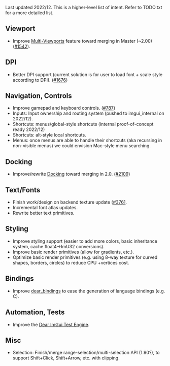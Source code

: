 Last updated 2022/12.
This is a higher-level list of intent. Refer to TODO.txt for a more detailed list.

## Viewport

- Improve [Multi-Viewports](https://github.com/ocornut/imgui/wiki/Multi-Viewports) feature toward merging in Master (~2.00) ([#1542](https://github.com/ocornut/imgui/issues/1542)).

## DPI

- Better DPI support (current solution is for user to load font + scale style according to DPI). ([#1676](https://github.com/ocornut/imgui/issues/1676))

## Navigation, Controls

- Improve gamepad and keyboard controls. ([#787](https://github.com/ocornut/imgui/issues/787))
- Inputs: Input ownership and routing system (pushed to imgui_internal on 2022/12).
- Shortcuts: menus/global-style shortcuts (internal proof-of-concept ready 2022/12)
- Shortcuts: alt-style local shortcuts.
- Menus: once menus are able to handle their shortcuts (aka recursing in non-visible menus) we could envision Mac-style menu searching.

## Docking

- Improve/rewrite [Docking](https://github.com/ocornut/imgui/wiki/Docking) toward merging in 2.0. ([#2109](https://github.com/ocornut/imgui/issues/2109))

## Text/Fonts

- Finish work/design on backend texture update ([#3761](https://github.com/ocornut/imgui/issues/3761).
- Incremental font atlas updates.
- Rewrite better text primitives.

## Styling

- Improve styling support (easier to add more colors, basic inheritance system, cache float4->ImU32 conversions).
- Improve basic render primitives (allow for gradients, etc.).
- Optimize basic render primitives (e.g. using 8-way texture for curved shapes, borders, circles) to reduce CPU  +vertices cost.

## Bindings

- Improve [dear_bindings](https://github.com/dearimgui/dear_bindings) to ease the generation of language bindings (e.g. C).

## Automation, Tests

- Improve the [Dear ImGui Test Engine](https://github.com/ocornut/imgui_test_engine).

## Misc

- Selection: Finish/merge range-selection/multi-selection API (1.90?), to support Shift+Click, Shift+Arrow, etc. with clipping.
